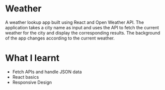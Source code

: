 # Weather
A weather lookup app built using React and Open Weather API. The application takes a city name as input and uses the API to fetch the current weather for the city and display the corresponding results. The background of the app changes according to the current weather.

# What I learnt
- Fetch APIs and handle JSON data
- React basics
- Responsive Design
